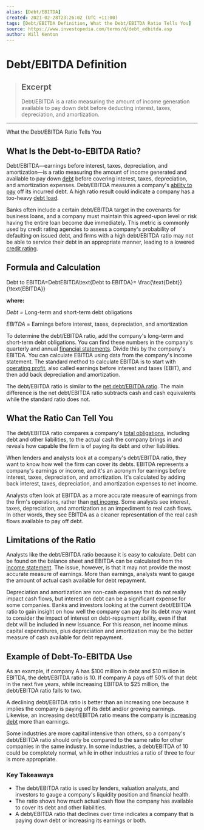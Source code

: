 ```yaml
---
alias: [Debt/EBITDA]
created: 2021-02-28T23:26:02 (UTC +11:00)
tags: [Debt/EBITDA Definition, What the Debt/EBITDA Ratio Tells You]
source: https://www.investopedia.com/terms/d/debt_edbitda.asp
author: Will Kenton
---
```


# Debt/EBITDA Definition

> ## Excerpt
> Debt/EBITDA is a ratio measuring the amount of income generation available to pay down debt before deducting interest, taxes, depreciation, and amortization.

---

What the Debt/EBITDA Ratio Tells You
## What Is the Debt-to-EBITDA Ratio?

Debt/EBITDA—earnings before interest, taxes, depreciation, and amortization—is a ratio measuring the amount of income generated and available to pay down [debt](https://www.investopedia.com/terms/d/debt.asp) before covering interest, taxes, depreciation, and amortization expenses. Debt/EBITDA measures a company's [ability to pay](https://www.investopedia.com/terms/a/abilitytopay.asp) off its incurred debt. A high ratio result could indicate a company has a too-heavy [debt load](https://www.investopedia.com/terms/d/debt-load.asp).

Banks often include a certain debt/EBITDA target in the covenants for business loans, and a company must maintain this agreed-upon level or risk having the entire loan become due immediately. This metric is commonly used by credit rating agencies to assess a company's probability of defaulting on issued debt, and firms with a high debt/EBITDA ratio may not be able to service their debt in an appropriate manner, leading to a lowered [credit rating](https://www.investopedia.com/terms/c/creditrating.asp).

## Formula and Calculation

Debt to EBITDA\=DebtEBITDA\\text{Debt to EBITDA}= \\frac{\\text{Debt}}{\\text{EBITDA}}

**where:**

_Debt =_ Long-term and short-term debt obligations

_EBITDA_ = Earnings before interest, taxes, depreciation, and amortization

To determine the debt/EBITDA ratio, add the company's long-term and short-term debt obligations. You can find these numbers in the company's quarterly and annual [financial statements](https://www.investopedia.com/terms/f/financial-statements.asp). Divide this by the company's EBITDA. You can calculate EBITDA using data from the company's income statement. The standard method to calculate EBITDA is to start with [operating profit](https://www.investopedia.com/terms/o/operating_profit.asp), also called earnings before interest and taxes (EBIT), and then add back depreciation and amortization.

The debt/EBITDA ratio is similar to the [net debt/EBITDA ratio](https://www.investopedia.com/terms/n/net-debt-to-ebitda-ratio.asp). The main difference is the net debt/EBITDA ratio subtracts cash and cash equivalents while the standard ratio does not.

## What the Ratio Can Tell You

The debt/EBITDA ratio compares a company's [total obligations](https://www.investopedia.com/terms/o/obligation.asp), including debt and other liabilities, to the actual cash the company brings in and reveals how capable the firm is of paying its debt and other liabilities.

When lenders and analysts look at a company's debt/EBITDA ratio, they want to know how well the firm can cover its debts. EBITDA represents a company's earnings or income, and it's an acronym for earnings before interest, taxes, depreciation, and amortization. It's calculated by adding back interest, taxes, depreciation, and amortization expenses to net income.

Analysts often look at EBITDA as a more accurate measure of earnings from the firm's operations, rather than [net income](https://www.investopedia.com/terms/n/netincome.asp). Some analysts see interest, taxes, depreciation, and amortization as an impediment to real cash flows. In other words, they see EBITDA as a cleaner representation of the real cash flows available to pay off debt.

## Limitations of the Ratio

Analysts like the debt/EBITDA ratio because it is easy to calculate. Debt can be found on the balance sheet and EBITDA can be calculated from the [income statement](https://www.investopedia.com/terms/i/incomestatement.asp). The issue, however, is that it may not provide the most accurate measure of earnings. More than earnings, analysts want to gauge the amount of actual cash available for debt repayment.

Depreciation and amortization are non-cash expenses that do not really impact cash flows, but interest on debt can be a significant expense for some companies. Banks and investors looking at the current debt/EBITDA ratio to gain insight on how well the company can pay for its debt may want to consider the impact of interest on debt-repayment ability, even if that debt will be included in new issuance. For this reason, net income minus capital expenditures, plus depreciation and amortization may be the better measure of cash available for debt repayment.

## Example of Debt-To-EBITDA Use

As an example, if company A has $100 million in debt and $10 million in EBITDA, the debt/EBITDA ratio is 10. If company A pays off 50% of that debt in the next five years, while increasing EBITDA to $25 million, the debt/EBITDA ratio falls to two.

A declining debt/EBITDA ratio is better than an increasing one because it implies the company is paying off its debt and/or growing earnings. Likewise, an increasing debt/EBITDA ratio means the company is [increasing debt](https://www.investopedia.com/ask/answers/051315/how-does-equity-financing-affect-companys-financials-compared-effects-debt-financing.asp) more than earnings.

Some industries are more capital intensive than others, so a company's debt/EBITDA ratio should only be compared to the same ratio for other companies in the same industry. In some industries, a debt/EBITDA of 10 could be completely normal, while in other industries a ratio of three to four is more appropriate.

### Key Takeaways

-   The debt/EBITDA ratio is used by lenders, valuation analysts, and investors to gauge a company's liquidity position and financial health.
-   The ratio shows how much actual cash flow the company has available to cover its debt and other liabilities.
-   A debt/EBITDA ratio that declines over time indicates a company that is paying down debt or increasing its earnings or both.
